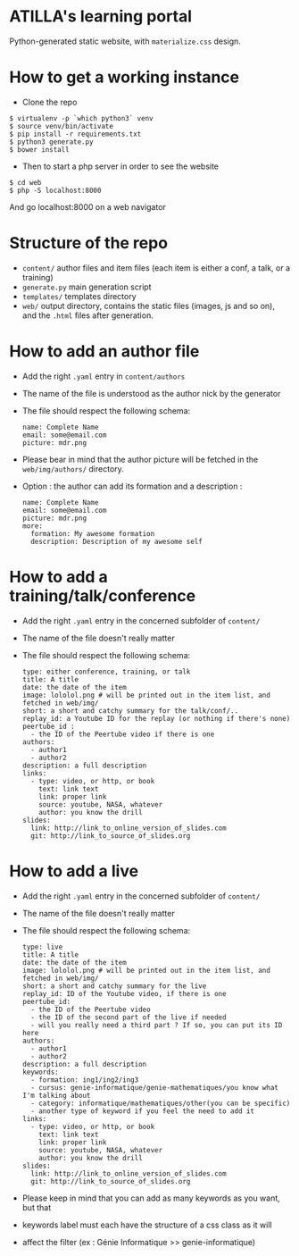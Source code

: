 # ATILLA's learning portal

Python-generated static website, with `materialize.css` design.

# How to get a working instance

* Clone the repo
```
$ virtualenv -p `which python3` venv
$ source venv/bin/activate
$ pip install -r requirements.txt
$ python3 generate.py
$ bower install
```

* Then to start a php server in order to see the website
```
$ cd web
$ php -S localhost:8000
```
And go localhost:8000 on a web navigator

# Structure of the repo

* `content/` author files and item files (each item is either a conf, a talk, or a training)
* `generate.py` main generation script
* `templates/` templates directory
* `web/` output directory, contains the static files (images, js and
  so on), and the `.html` files after generation.

# How to add an author file

* Add the right `.yaml` entry in `content/authors`
* The name of the file is understood as the author nick by the generator
* The file should respect the following schema:

    ```
    name: Complete Name
    email: some@email.com
    picture: mdr.png
    ```

* Please bear in mind that the author picture will be fetched in the
  `web/img/authors/` directory.

* Option : the author can add its formation and a description :

    ```
    name: Complete Name
    email: some@email.com
    picture: mdr.png
    more:
      formation: My awesome formation
      description: Description of my awesome self
    ```

# How to add a training/talk/conference

* Add the right `.yaml` entry in the concerned subfolder of `content/`
* The name of the file doesn't really matter
* The file should respect the following schema:

    ```
    type: either conference, training, or talk
    title: A title
    date: the date of the item
    image: lololol.png # will be printed out in the item list, and fetched in web/img/
    short: a short and catchy summary for the talk/conf/..
    replay_id: a Youtube ID for the replay (or nothing if there's none)
    peertube_id : 
      - the ID of the Peertube video if there is one
    authors:
      - author1
      - author2
    description: a full description
    links:
      - type: video, or http, or book
        text: link text
        link: proper link
        source: youtube, NASA, whatever
        author: you know the drill
    slides:
      link: http://link_to_online_version_of_slides.com
      git: http://link_to_source_of_slides.org
    ```
# How to add a live

* Add the right `.yaml` entry in the concerned subfolder of `content/`
* The name of the file doesn't really matter
* The file should respect the following schema:

    ```
    type: live
    title: A title
    date: the date of the item
    image: lololol.png # will be printed out in the item list, and fetched in web/img/
    short: a short and catchy summary for the live
    replay_id: ID of the Youtube video, if there is one
    peertube_id: 
      - the ID of the Peertube video
      - the ID of the second part of the live if needed
      - will you really need a third part ? If so, you can put its ID here
    authors:
      - author1
      - author2
    description: a full description
    keywords:
      - formation: ing1/ing2/ing3
      - cursus: genie-informatique/genie-mathematiques/you know what I'm talking about
      - category: informatique/mathematiques/other(you can be specific)
      - another type of keyword if you feel the need to add it
    links:
      - type: video, or http, or book
        text: link text
        link: proper link
        source: youtube, NASA, whatever
        author: you know the drill
    slides:
      link: http://link_to_online_version_of_slides.com
      git: http://link_to_source_of_slides.org
    ```

* Please keep in mind that you can add as many keywords as you want, but that
* keywords label must each have the structure of a css class as it will
* affect the filter (ex : Génie Informatique >> genie-informatique)